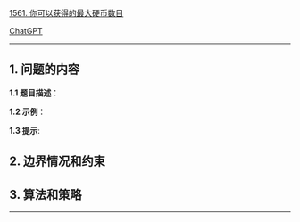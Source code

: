 [1561. 你可以获得的最大硬币数目](https://leetcode.cn/problems/maximum-number-of-coins-you-can-get)

[ChatGPT](chat.openai.com)

---

## 1. 问题的内容
**1.1 题目描述**：

**1.2 示例**：

**1.3 提示**:

## 2. 边界情况和约束


## 3. 算法和策略

---

